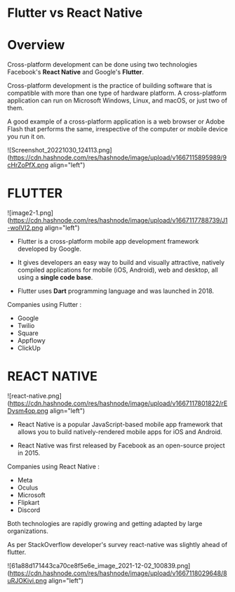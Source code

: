 # Flutter vs React Native

# Overview

Cross-platform development can be done using two technologies Facebook's **React Native** and Google's **Flutter**.

Cross-platform development is the practice of building software that is compatible with more than one type of hardware platform. A cross-platform application can run on Microsoft Windows, Linux, and macOS, or just two of them. 

A good example of a cross-platform application is a web browser or Adobe Flash that performs the same, irrespective of the computer or mobile device you run it on. 


![Screenshot_20221030_124113.png](https://cdn.hashnode.com/res/hashnode/image/upload/v1667115895989/9cHrZoPfX.png align="left")

# FLUTTER


![image2-1.png](https://cdn.hashnode.com/res/hashnode/image/upload/v1667117788739/J1-woIVI2.png align="left")

- Flutter is a cross-platform mobile app development framework developed by Google.

- It gives developers an easy way to build and visually attractive, natively compiled applications for mobile (iOS, Android), web and desktop, all using a **single code base**.

- Flutter uses **Dart** programming language and was launched in 2018.

Companies using Flutter :


- Google
- Twilio
- Square
- Appflowy
- ClickUp

# REACT NATIVE


![react-native.png](https://cdn.hashnode.com/res/hashnode/image/upload/v1667117801822/rEDysm4op.png align="left")

- React Native is a popular JavaScript-based mobile app framework that allows you to build natively-rendered mobile apps for iOS and Android.

- React Native was first released by Facebook as an open-source project in 2015.

Companies using React Native :


- Meta
- Oculus
- Microsoft
- Flipkart
- Discord

Both technologies are rapidly growing and getting adapted by large organizations.

As per StackOverflow developer's survey react-native was slightly ahead of flutter.


![61a88d171443ca70ce8f5e6e_image_2021-12-02_100839.png](https://cdn.hashnode.com/res/hashnode/image/upload/v1667118029648/8uRJOKivi.png align="left")





